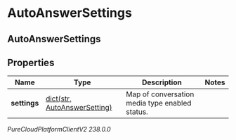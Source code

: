 # AutoAnswerSettings

## AutoAnswerSettings

## Properties

|Name | Type | Description | Notes|
|------------ | ------------- | ------------- | -------------|
| **settings** | [dict(str, AutoAnswerSetting)](AutoAnswerSetting) | Map of conversation media type enabled status. | |



_PureCloudPlatformClientV2 238.0.0_
